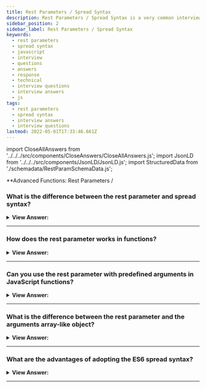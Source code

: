 ```yaml
---
title: Rest Parameters / Spread Syntax
description: Rest Parameters / Spread Syntax is a very common interview question.
sidebar_position: 2
sidebar_label: Rest Parameters / Spread Syntax
keywords:
  - rest parameters
  - spread syntax
  - javascript
  - interview
  - questions
  - answers
  - response
  - technical
  - interview questions
  - interview answers
  - js
tags:
  - rest parameters
  - spread syntax
  - interview answers
  - interview questions
lastmod: 2022-05-01T17:33:46.661Z
---
```


import CloseAllAnswers from '../../../src/components/CloseAnswers/CloseAllAnswers.js';
import JsonLD from '../../../src/components/JsonLD/JsonLD.js';
import StructuredData from './schemadata/RestParamSchemaData.js';

<JsonLD data={StructuredData} />

<head>
  <title>Rest Parameters and Spread Syntax | JS Frontend Interview</title>
</head>

**Advanced Functions: Rest Parameters /

<CloseAllAnswers />

### What is the difference between the rest parameter and spread syntax?

<details>
  <summary><strong>View Answer:</strong></summary>
  <div>
  <div><strong>Interview Response:</strong> The spread syntax is the opposite of the rest parameter. The rest parameter collects items into an array, and the spread operator unpacks the collected elements into single elements.
</div><br />
  <div><strong className="codeExample">Code Example:</strong><br /><br />

  <div></div>

```js
// The Rest Parameter: You can name it what you want
function myData(...rest) {
  console.log(rest); // ["Marina",24,"Front-End Developer"]
}

myData('Marina', 24, 'Front-End Developer');

// The Spread Syntax:
let myArr = ['Marina', 'Magdy', 'Shafiq'];
let newArr = [...myArr, 'FrontEnd', 24];

console.log(newArr); // ["Marina" , "Magdy" , "Shafiq" , "FrontEnd" , 24 ] ;
```

:::note
If you call a function and send several arguments, you receive them into the rest parameter in the function implementation.
:::

  </div>
  </div>
</details>

---

### How does the rest parameter works in functions?

<details>
  <summary><strong>View Answer:</strong></summary>
  <div>
  <div><strong>Interview Response:</strong> The rest parameter expands the dynamic capabilities of functions. Functions themselves express an error when there are excessive arguments. The function declaration includes the remaining parameters by using three dots followed by the array's name. The dots mean "gather the remaining parameters into an array". This behavior allows the function to act on several arguments instead of a predefined number or single argument.
</div><br />
  <div><strong className="codeExample">Code Example:</strong> Get the sum of the arguments regardless of the number in the array.<br /><br />

  <div></div>

```js
function sumAll(...args) {
  // args is the name for the array
  let sum = 0;

  for (let arg of args) sum += arg;

  return sum;
}

alert(sumAll(1)); // 1
alert(sumAll(1, 2)); // 3
alert(sumAll(1, 2, 3)); // 6
```

  </div>
  </div>
</details>

---

### Can you use the rest parameter with predefined arguments in JavaScript functions?

<details>
  <summary><strong>View Answer:</strong></summary>
  <div>
  <div><strong>Interview Response:</strong> Yes, you can mix predefined parameters with the rest parameter in JavaScript functions. There is a limit to its use in the form of the order of arguments. Predefined parameters must precede the rest parameter, or it may result in an error. The best way to remember this is to "Rest at the end".
</div><br />
  <div><strong className="codeExample">Code Example:</strong><br /><br />

  <div></div>

```js
function showName(firstName, lastName, ...titles) {
  alert( firstName + ' ' + lastName ); // Julius Caesar

  // the rest go into titles array
  // i.e. titles = ["Consul", "Imperator"]
  alert( titles[0] ); // Consul
  alert( titles[1] ); // Imperator
  alert( titles.length ); // 2
}

showName("Julius", "Caesar", "Consul", "Imperator");

// The rest parameters must be at the end
function f(arg1, ...rest, arg2) { // arg2 after ...rest ?!
  // error
}
```

  </div>
  </div>
</details>

---

### What is the difference between the rest parameter and the arguments array-like object?

<details>
  <summary><strong>View Answer:</strong></summary>
  <div>
  <div><strong>Interview Response:</strong> The rest parameter and the arguments array-like object have similar behaviors. The rest parameter is relatively new compared to arguments. Although arguments are both array-like and iterable, it is not an array. It does not support array methods, so we cannot call arguments.map(...) for example. Also, it always contains all arguments. We cannot capture them partially as we did with the rest parameters. So, when we need these features, then the rest parameters are preferred. Another issue is that arrow functions do not have access to arguments. If we access the argument's object from an arrow function, it takes them from the outer "normal" function. This issue reduces the potency of the arguments object and can lead to bugs in our code.
</div><br />
  <div><strong className="codeExample">Code Example:</strong><br /><br />

  <div></div>

```js
function showName() {
  alert(arguments.length);
  alert(arguments[0]);
  alert(arguments[1]);

  // it is iterable
  // for(let arg of arguments) alert(arg);
}

// shows: 2, Julius, Caesar
showName('Julius', 'Caesar');

// shows: 1, Ilya, undefined (no second argument)
showName('Ilya');
```

  </div>
  </div>
</details>

---

### What are the advantages of adopting the ES6 spread syntax?

<details>
  <summary><strong>View Answer:</strong></summary>
  <div>
  <div><strong>Interview Response:</strong> As far as coding in a functional paradigm is concerned, using the spread syntax in ES6 can prove to be heavily beneficial. The spread syntax is easily used to create copies of arrays or objects. Using spread syntax in a program reduces the need to use loops, Object.create, slice, or any library function, which helps reduce code and complexity in your applications.
</div><br />
  <div><strong className="codeExample">Code Example:</strong><br /><br />

  <div></div>

```js
let arr = [3, 5, 1];

alert(Math.max(...arr)); // 5 (spread turns array into a list of arguments)

// We also can pass multiple iterables this way:
let arr1 = [1, -2, 3, 4];
let arr2 = [8, 3, -8, 1];

alert(Math.max(...arr1, ...arr2)); // 8

// We can even combine the spread syntax with normal values:
let arr1 = [1, -2, 3, 4];
let arr2 = [8, 3, -8, 1];

alert(Math.max(1, ...arr1, 2, ...arr2, 25)); // 25

// Also, the spread syntax can be used to merge arrays:
let arr = [3, 5, 1];
let arr2 = [8, 9, 15];

let merged = [0, ...arr, 2, ...arr2];

alert(merged); // 0,3,5,1,2,8,9,15 (0, then arr, then 2, then arr2)

// here we use the spread syntax to turn the string into an array of characters:
let str = 'Hello';

alert([...str]); // H,e,l,l,o
```

  </div>
  </div>
</details>

---
